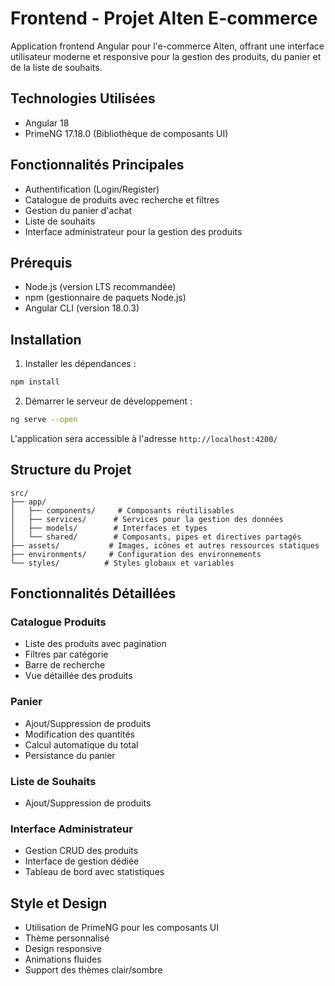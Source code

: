 # Frontend - Projet Alten E-commerce

Application frontend Angular pour l'e-commerce Alten, offrant une interface utilisateur moderne et responsive pour la gestion des produits, du panier et de la liste de souhaits.

## Technologies Utilisées

- Angular 18
- PrimeNG 17.18.0 (Bibliothèque de composants UI)


## Fonctionnalités Principales

- Authentification (Login/Register)
- Catalogue de produits avec recherche et filtres
- Gestion du panier d'achat
- Liste de souhaits
- Interface administrateur pour la gestion des produits

## Prérequis

- Node.js (version LTS recommandée)
- npm (gestionnaire de paquets Node.js)
- Angular CLI (version 18.0.3)

## Installation

1. Installer les dépendances :
```bash
npm install
```

2. Démarrer le serveur de développement :
```bash
ng serve --open
```
L'application sera accessible à l'adresse `http://localhost:4200/`

## Structure du Projet

```
src/
├── app/
│   ├── components/     # Composants réutilisables
│   ├── services/      # Services pour la gestion des données
│   ├── models/        # Interfaces et types
│   └── shared/        # Composants, pipes et directives partagés
├── assets/           # Images, icônes et autres ressources statiques
├── environments/     # Configuration des environnements
└── styles/          # Styles globaux et variables
```


## Fonctionnalités Détaillées

### Catalogue Produits
- Liste des produits avec pagination
- Filtres par catégorie
- Barre de recherche
- Vue détaillée des produits

### Panier
- Ajout/Suppression de produits
- Modification des quantités
- Calcul automatique du total
- Persistance du panier

### Liste de Souhaits
- Ajout/Suppression de produits

### Interface Administrateur
- Gestion CRUD des produits
- Interface de gestion dédiée
- Tableau de bord avec statistiques

## Style et Design

- Utilisation de PrimeNG pour les composants UI
- Thème personnalisé
- Design responsive
- Animations fluides
- Support des thèmes clair/sombre





